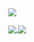 <br>
<br>
<img src="https://komarev.com/ghpvc/?username=Chapuzas-SA&color=blueviolet">
<br />
<br />
<a href="https://github.com/Chapuzas-SA/github-readme-stats">
  <img align="center" src="https://github-readme-stats.vercel.app/api?username=Chapuzas-SA&show_icons=true&theme=radical" />
</a>
<a href="https://github.com/Chapuzas-SA/github-readme-stats">
  <img align="center" src="https://github-readme-stats.vercel.app/api/top-langs/?username=Chapuzas-SA&langs_count=8&layout=compact&theme=radical" />
</a>

